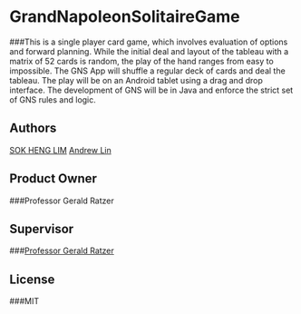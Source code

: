 # GrandNapoleonSolitaireGame
###This is a single player card game, which involves evaluation of options and forward planning. While the initial deal and layout of the tableau with a matrix of 52 cards is random, the play of the hand ranges from easy to impossible. The GNS App will shuffle a regular deck of cards and deal the tableau. The play will be on an Android tablet using a drag and drop interface. The development of GNS will be in Java and enforce the strict set of GNS rules and logic.

## Authors
[SOK HENG LIM](https://github.com/Soqueen)
[Andrew Lin](https://github.com/andrewlin94)

## Product Owner
###Professor Gerald Ratzer

## Supervisor
###[Professor Gerald Ratzer](https://github.com/jvybihal)

## License 
###MIT
